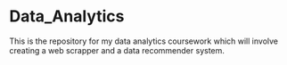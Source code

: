 # Data_Analytics
This is the repository for my data analytics coursework which will involve creating a web scrapper and a data recommender system.
